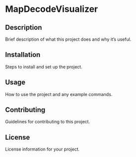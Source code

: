 # MapDecodeVisualizer

## Description
Brief description of what this project does and why it’s useful.

## Installation
Steps to install and set up the project.

## Usage
How to use the project and any example commands.

## Contributing
Guidelines for contributing to this project.

## License
License information for your project.